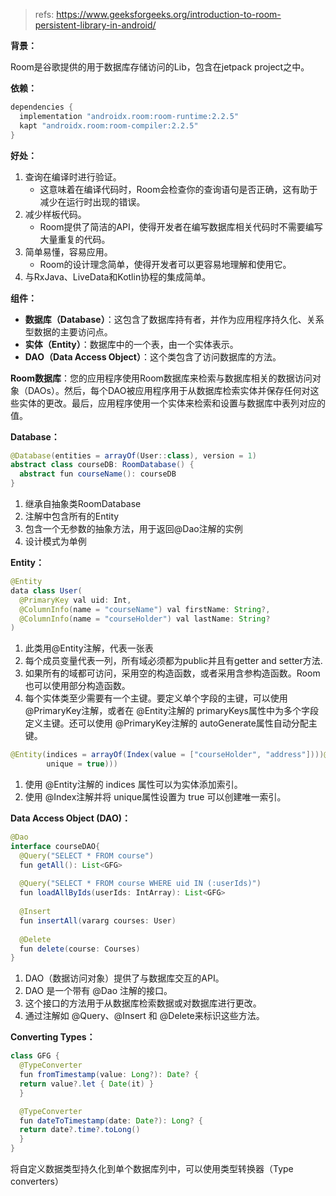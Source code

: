 > refs: https://www.geeksforgeeks.org/introduction-to-room-persistent-library-in-android/



**背景：**

Room是谷歌提供的用于数据库存储访问的Lib，包含在jetpack project之中。



**依赖：**

```groovy
dependencies {
  implementation "androidx.room:room-runtime:2.2.5"
  kapt "androidx.room:room-compiler:2.2.5"
}
```



**好处：**

1. 查询在编译时进行验证。
   - 这意味着在编译代码时，Room会检查你的查询语句是否正确，这有助于减少在运行时出现的错误。
2. 减少样板代码。
   - Room提供了简洁的API，使得开发者在编写数据库相关代码时不需要编写大量重复的代码。
3. 简单易懂，容易应用。
   - Room的设计理念简单，使得开发者可以更容易地理解和使用它。
4. 与RxJava、LiveData和Kotlin协程的集成简单。



**组件：**

- **数据库（Database）**：这包含了数据库持有者，并作为应用程序持久化、关系型数据的主要访问点。
- **实体（Entity）**：数据库中的一个表，由一个实体表示。
- **DAO（Data Access Object）**：这个类包含了访问数据库的方法。

**Room数据库**：您的应用程序使用Room数据库来检索与数据库相关的数据访问对象（DAOs）。然后，每个DAO被应用程序用于从数据库检索实体并保存任何对这些实体的更改。最后，应用程序使用一个实体来检索和设置与数据库中表列对应的值。



**Database：**

```java
@Database(entities = arrayOf(User::class), version = 1)
abstract class courseDB: RoomDatabase() {
  abstract fun courseName(): courseDB
}
```

1. 继承自抽象类RoomDatabase
2. 注解中包含所有的Entity
3. 包含一个无参数的抽象方法，用于返回@Dao注解的实例
4. 设计模式为单例



**Entity：**

```java
@Entity
data class User(
  @PrimaryKey val uid: Int,
  @ColumnInfo(name = "courseName") val firstName: String?,
  @ColumnInfo(name = "courseHolder") val lastName: String?
)
```

1. 此类用@Entity注解，代表一张表
2. 每个成员变量代表一列，所有域必须都为public并且有getter and setter方法.
3. 如果所有的域都可访问，采用空的构造函数，或者采用含参构造函数。Room也可以使用部分构造函数。
4. 每个实体类至少需要有一个主键。要定义单个字段的主键，可以使用 @PrimaryKey注解，或者在 @Entity注解的 primaryKeys属性中为多个字段定义主键。还可以使用 @PrimaryKey注解的 autoGenerate属性自动分配主键。

```java
@Entity(indices = arrayOf(Index(value = ["courseHolder", "address"])))@Entity(indices = arrayOf(Index(value = ["courseName", "courseHolder"],
        unique = true)))
```

1. 使用 @Entity注解的 indices 属性可以为实体添加索引。
2. 使用 @Index注解并将 unique属性设置为 true 可以创建唯一索引。



**Data Access Object (DAO)：**

```java
@Dao
interface courseDAO{
  @Query("SELECT * FROM course")
  fun getAll(): List<GFG>
  
  @Query("SELECT * FROM course WHERE uid IN (:userIds)")
  fun loadAllByIds(userIds: IntArray): List<GFG>
  
  @Insert
  fun insertAll(vararg courses: User)
  
  @Delete
  fun delete(course: Courses)
}
```

1. DAO（数据访问对象）提供了与数据库交互的API。
2. DAO 是一个带有 @Dao 注解的接口。
3. 这个接口的方法用于从数据库检索数据或对数据库进行更改。
4. 通过注解如 @Query、@Insert 和 @Delete来标识这些方法。



**Converting Types：**

```java
class GFG {
  @TypeConverter
  fun fromTimestamp(value: Long?): Date? {
  return value?.let { Date(it) }
  }

  @TypeConverter
  fun dateToTimestamp(date: Date?): Long? {
  return date?.time?.toLong()
  }
}
```

将自定义数据类型持久化到单个数据库列中，可以使用类型转换器（Type converters）